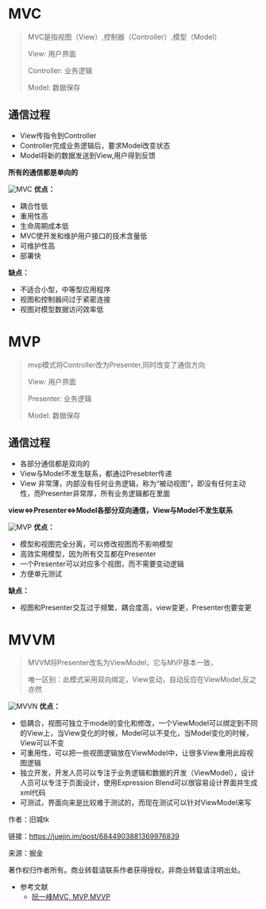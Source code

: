 # MVC

> MVC是指视图（View）,控制器（Controller）,模型（Model）
>
> View: 用户界面
>
> Controller: 业务逻辑
>
> Model: 数据保存

## 通信过程

- View传指令到Controller
- Controller完成业务逻辑后，要求Model改变状态
- Model将新的数据发送到View,用户得到反馈

**所有的通信都是单向的**

![MVC](https://www.ruanyifeng.com/blogimg/asset/2015/bg2015020105.png)
**优点：**
- 耦合性低
- 重用性高
- 生命周期成本低
- MVC使开发和维护用户接口的技术含量低
- 可维护性高
- 部署快

**缺点：**

- 不适合小型，中等型应用程序
- 视图和控制器间过于紧密连接
- 视图对模型数据访问效率低




# MVP

> mvp模式将Controller改为Presenter,同时改变了通信方向
>
> View: 用户界面
>
> Presenter: 业务逻辑
>
> Model: 数据保存

## 通信过程

- 各部分通信都是双向的
- View与Model不发生联系，都通过Presebter传递
- View 非常薄，内部没有任何业务逻辑，称为“被动视图”，即没有任何主动性，而Presenter非常厚，所有业务逻辑都在里面

**view<=>Presenter<=>Model各部分双向通信，View与Model不发生联系**

![MVP](https://www.ruanyifeng.com/blogimg/asset/2015/bg2015020109.png)
**优点：**

- 模型和视图完全分离，可以修改视图而不影响模型
- 高效实用模型，因为所有交互都在Presenter
- 一个Presenter可以对应多个视图，而不需要变动逻辑
- 方便单元测试

**缺点：**

- 视图和Presenter交互过于频繁，耦合度高，view变更，Presenter也要变更



# MVVM

> MVVM将Presenter改名为ViewModel，它与MVP基本一致，
>
> 唯一区别：此模式采用双向绑定，View变动，自动反应在ViewModel,反之亦然

![MVVN](F:\Program\vsCode\StudyStore\article\assets\bg2015020110.png)
**优点：**

- 低耦合，视图可独立于model的变化和修改，一个ViewModel可以绑定到不同的View上，当View变化的时候，Model可以不变化，当Model变化的时候，View可以不变
- 可重用性，可以把一些视图逻辑放在ViewModel中，让很多View重用此段视图逻辑
- 独立开发，开发人员可以专注于业务逻辑和数据的开发（ViewModel），设计人员可以专注于页面设计，使用Expression Blend可以很容易设计界面并生成xml代码
- 可测试，界面向来是比较难于测试的，而现在测试可以针对ViewModel来写





作者：旧城tk

链接：https://juejin.im/post/6844903881369976839

来源：掘金

著作权归作者所有。商业转载请联系作者获得授权，非商业转载请注明出处。


- 参考文献
  - [阮一峰MVC, MVP,MVVP](https://www.ruanyifeng.com/blog/2015/02/mvcmvp_mvvm.html)
